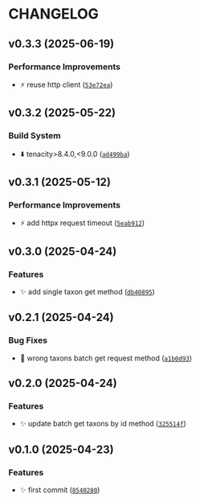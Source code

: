 # CHANGELOG


## v0.3.3 (2025-06-19)

### Performance Improvements

- :zap: reuse http client
  ([`53e72ea`](https://github.com/simulacraliasing/speshits-client/commit/53e72ead7121c5ec0bf9533d90692541953e331b))


## v0.3.2 (2025-05-22)

### Build System

- :arrow_down: tenacity>8.4.0,<9.0.0
  ([`ad499ba`](https://github.com/simulacraliasing/speshits-client/commit/ad499ba178925c992aa8625a1bc136fdd2acd1ba))


## v0.3.1 (2025-05-12)

### Performance Improvements

- :zap: add httpx request timeout
  ([`5eab912`](https://github.com/simulacraliasing/speshits-client/commit/5eab9120500e317277ef36a53cb4847f0b4a815f))


## v0.3.0 (2025-04-24)

### Features

- :sparkles: add single taxon get method
  ([`db40895`](https://github.com/simulacraliasing/speshits-client/commit/db40895078b3d5217413829f7f3b33f02a36939d))


## v0.2.1 (2025-04-24)

### Bug Fixes

- :bug: wrong taxons batch get request method
  ([`a1b0d93`](https://github.com/simulacraliasing/speshits-client/commit/a1b0d931b1a0ede3214f0d5fe6713bda163b2db3))


## v0.2.0 (2025-04-24)

### Features

- :sparkles: update batch get taxons by id method
  ([`325514f`](https://github.com/simulacraliasing/speshits-client/commit/325514f9c9604a17aa15e9399b7de295539e3fcc))


## v0.1.0 (2025-04-23)

### Features

- :sparkles: first commit
  ([`8540280`](https://github.com/simulacraliasing/speshits-client/commit/85402802b7e9295e52f16bbf9a25c45a61ce88aa))
